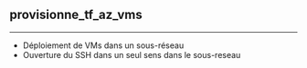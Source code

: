 ## provisionne_tf_az_vms

---

- Déploiement de VMs dans un sous-réseau
- Ouverture du SSH dans un seul sens dans le sous-reseau
